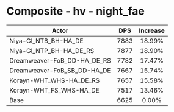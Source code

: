 # Composite - hv - night_fae
| Actor | DPS | Increase |
|---|:---:|:---:|
|Niya-GI_NTB_BH-HA_DE|7883|18.99%|
|Niya-GI_NTP_BH-HA_DE_RS|7877|18.90%|
|Dreamweaver-FoB_DD-HA_DE_RS|7782|17.47%|
|Dreamweaver-FoB_SB_DD-HA_DE|7667|15.74%|
|Korayn-WHT_WHS-HA_DE_RS|7657|15.58%|
|Korayn-WHT_FS_WHS-HA_DE|7517|13.46%|
|Base|6625|0.00%|
